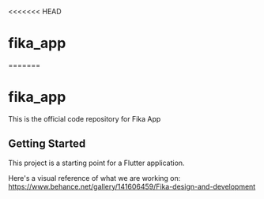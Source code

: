 <<<<<<< HEAD
# fika_app
=======
# fika_app

This is the official code repository for Fika App
## Getting Started

This project is a starting point for a Flutter application.

Here's a visual reference of what we are working on:
https://www.behance.net/gallery/141606459/Fika-design-and-development
